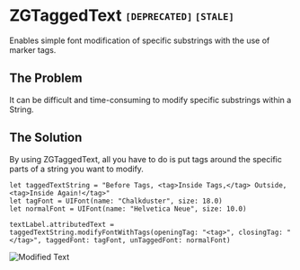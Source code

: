 # ZGTaggedText  <sub><sup>`[DEPRECATED]` `[STALE]`</sup></sub>
Enables simple font modification of specific substrings with the use of marker tags.

## The Problem
It can be difficult and time-consuming to modify specific substrings within a String.

## The Solution
By using ZGTaggedText, all you have to do is put tags around the specific parts of a string you want to modify.

    let taggedTextString = "Before Tags, <tag>Inside Tags,</tag> Outside, <tag>Inside Again!</tag>"
    let tagFont = UIFont(name: "Chalkduster", size: 18.0)
    let normalFont = UIFont(name: "Helvetica Neue", size: 10.0)
    
    textLabel.attributedText = taggedTextString.modifyFontWithTags(openingTag: "<tag>", closingTag: "</tag>", taggedFont: tagFont, unTaggedFont: normalFont)
    
![Modified Text](http://i.imgur.com/B918EXl.png "Modified Text Example")
